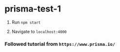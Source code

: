 # prisma-test-1

1. Run `npm start`

1. Navigate to `localhost:4000`

### Followed tutorial from `https://www.prisma.io/`
